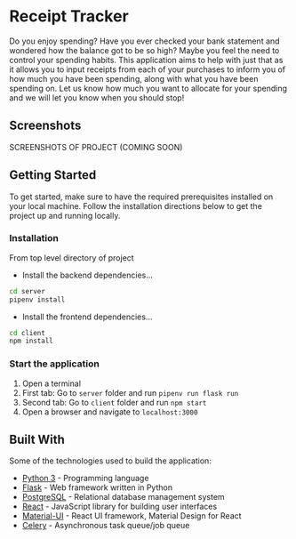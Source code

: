 # Receipt Tracker
Do you enjoy spending? Have you ever checked your bank statement and wondered how the balance got to be so high? Maybe you feel the need to control your spending habits. This application aims to help with just that as it allows you to input receipts from each of your purchases to inform you of how much you have been spending, along with what you have been spending on. Let us know how much you want to allocate for your spending and we will let you know when you should stop!
## Screenshots
SCREENSHOTS OF PROJECT (COMING SOON)
## Getting Started
To get started, make sure to have the required prerequisites installed on your local machine. Follow the installation directions below to get the project up and running locally.

### Installation
From top level directory of project
- Install the backend dependencies...
```bash
cd server
pipenv install
```
- Install the frontend dependencies...
```bash
cd client
npm install
```
### Start the application
1. Open a terminal
2. First tab:
Go to `server` folder and run `pipenv run flask run`
3. Second tab:
Go to `client` folder and run `npm start`
4. Open a browser and navigate to `localhost:3000`

## Built With
Some of the technologies used to build the application:
* [Python 3](https://www.python.org/) - Programming language
* [Flask](http://flask.palletsprojects.com/en/1.1.x/) - Web framework written in Python
* [PostgreSQL](https://www.postgresql.org/) - Relational database management system
* [React](https://reactjs.org/) - JavaScript library for building user interfaces
* [Material-UI](https://material-ui.com/) - React UI framework, Material Design for React
* [Celery](http://docs.celeryproject.org/en/latest/index.html) - Asynchronous task queue/job queue

